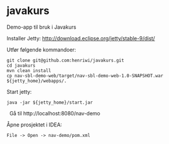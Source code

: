 javakurs
========

Demo-app til bruk i Javakurs

Installer Jetty: http://download.eclipse.org/jetty/stable-9/dist/

Utfør følgende kommandoer:


	git clone git@github.com:henriwi/javakurs.git
	cd javakurs
	mvn clean install
	cp nav-sbl-demo-web/target/nav-sbl-demo-web-1.0-SNAPSHOT.war ${jetty_home}/webapps/.

Start jetty: 
	
	java -jar ${jetty_home}/start.jar
 
Gå til http://localhost:8080/nav-demo

Åpne prosjektet i IDEA:

	File -> Open -> nav-demo/pom.xml